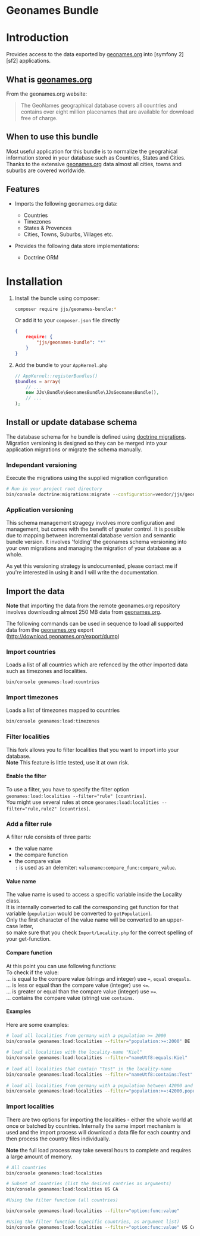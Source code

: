 Geonames Bundle
===============

# Introduction

Provides access to the data exported by [geonames.org][1] into [symfony 2][sf2]
applications.


## What is [geonames.org][1]

From the geonames.org website:

> The GeoNames geographical database covers all countries and contains over
> eight million placenames that are available for download free of charge.


## When to use this bundle

Most useful application for this bundle is to normalize the geograhical
information stored in your database such as Countries, States and Cities. Thanks
to the extensive [geonames.org][1] data almost all cities, towns and suburbs are
covered worldwide.

## Features

- Imports the following geonames.org data:

    * Countries
    * Timezones
    * States & Provences
    * Cities, Towns, Suburbs, Villages etc.

- Provides the following data store implementations:

    * Doctrine ORM

# Installation

1. Install the bundle using composer:

    ```sh
    composer require jjs/geonames-bundle:*
    ```

    Or add it to your `composer.json` file directly

    ```json
    {
        require: {
            "jjs/geonames-bundle": "*"
        }
    }
    ```

2. Add the bundle to your `AppKernel.php`

    ```php
    // AppKernel::registerBundles()
    $bundles = array(
        // ...
        new JJs\Bundle\GeonamesBundle\JJsGeonamesBundle(),
        // ...
    );

## Install or update database schema

The database schema for he bundle is defined using [doctrine migrations][2].
Migration versioning is designed so they can be merged into your application
migrations or migrate the schema manually.

### Independant versioning

Execute the migrations using the supplied migration configuration

```sh
# Run in your project root directory
bin/console doctrine:migrations:migrate --configuration=vendor/jjs/geonames-bundle/JJs/GeonamesBundle/migrations.xml
```

### Application versioning

This schema management stragegy involves more configuration and management, but
comes with the benefit of greater control. It is possible due to mapping between
incremental database version and semantic bundle version. It involves 'folding'
the geonames schema versioning into your own migrations and managing the
migration of your database as a whole.

As yet this versioning strategy is undocumented, please contact me if you're
interested in using it and I will write the documentation.

## Import the data

**Note** that importing the data from the remote geonames.org repository involves downloading
almost 250 MB data from [geonames.org][1].

The following commands can be used in sequence to load all supported data from
the [geonames.org][1] export (http://download.geonames.org/export/dump)

### Import countries

Loads a list of all countries which are refenced by the other imported data such
as timezones and localities.

```sh
bin/console geonames:load:countries
```

### Import timezones

Loads a list of timezones mapped to countries

```sh
bin/console geonames:load:timezones
```

### Filter localities  

This fork allows you to filter localities that you want to import into your database.  
**Note** This feature is little tested, use it at own risk.
  
#### Enable the filter  

To use a filter, you have to specify the filter option `geonames:load:localities --filter="rule" [countries]`.  
You might use several rules at once `geonames:load:localities --filter="rule,rule2" [countries]`.  

### Add a filter rule  

A filter rule consists of three parts:  
- the value name  
- the compare function  
- the compare value  
`:` is used as an delemiter: `valuename:compare_func:compare_value`.  

#### Value name  

The value name is used to access a specific variable inside the Locality class.  
It is internally converted to call the corresponding get function for that variable  (`population` would be converted to `getPopulation`).  
Only the first character of the value name will be converted to an upper-case letter,  
so make sure that you check `Import/Locality.php` for the correct spelling of your get-function.  

#### Compare function  

At this point you can use following functions:  
To check if the value:  
... is equal to the compare value (strings and integer) use `=`, `equal` or`equals`.  
... is less or equal than the compare value (integer) use `<=`.  
... is greater or equal than the compare value (integer) use  `>=`.  
... contains the compare value (string) use `contains`.  

#### Examples  

Here are some examples:  
```sh
# load all localities from germany with a population >= 2000  
bin/console geonames:load:localities --filter="population:>=:2000" DE  
  
# load all localities with the locality-name "Kiel"  
bin/console geonames:load:localities --filter="nameUtf8:equals:Kiel"  
  
# load all localities that contain "Test" in the locality-name  
bin/console geonames:load:localities --filter="nameUtf8:contains:Test"  
  
# load all localities from germany with a population between 42000 and 100000  
bin/console geonames:load:localities --filter="population:>=:42000,population:<=:100000" DE  
``` 

### Import localities

There are two options for importing the localities - either the whole world at
once or batched by countries. Internally the same import mechanism is used and
the import process will download a data file for each country and then process
the country files individually.

**Note** the full load process may take several hours to complete and requires
a large amount of memory.

```sh
# All countries
bin/console geonames:load:localities

# Subset of countries (list the desired contries as arguments)
bin/console geonames:load:localities US CA

#Using the filter function (all countries)

bin/console geonames:load:localities --filter="option:func:value"

#Using the filter function (specific countries, as argument list)
bin/console geonames:load:localities --filter="option:func:value" US CA

```

 [1]: http://geonames.org
 [2]: http://symfony.com
 [3]: http://www.doctrine-project.org/projects/migrations.html